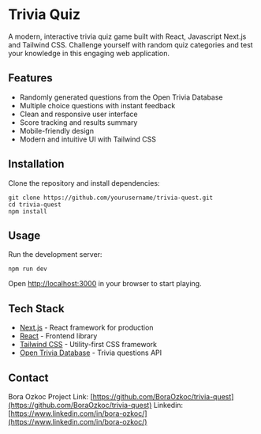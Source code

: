 # Trivia Quiz

A modern, interactive trivia quiz game built with React, Javascript Next.js and Tailwind CSS. Challenge yourself with random quiz categories and test your knowledge in this engaging web application.

## Features

- Randomly generated questions from the Open Trivia Database
- Multiple choice questions with instant feedback
- Clean and responsive user interface
- Score tracking and results summary
- Mobile-friendly design
- Modern and intuitive UI with Tailwind CSS

## Installation

Clone the repository and install dependencies:

    git clone https://github.com/yourusername/trivia-quest.git
    cd trivia-quest
    npm install

## Usage

Run the development server:

    npm run dev

Open [http://localhost:3000](http://localhost:3000) in your browser to start playing.

## Tech Stack

- [Next.js](https://nextjs.org/) - React framework for production
- [React](https://reactjs.org/) - Frontend library
- [Tailwind CSS](https://tailwindcss.com/) - Utility-first CSS framework
- [Open Trivia Database](https://opentdb.com/) - Trivia questions API

## Contact

Bora Ozkoc
Project Link: [https://github.com/BoraOzkoc/trivia-quest](https://github.com/BoraOzkoc/trivia-quest)
Linkedin: [https://www.linkedin.com/in/bora-ozkoc/](https://www.linkedin.com/in/bora-ozkoc/)
